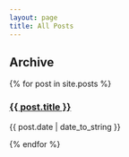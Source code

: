 ```yaml
---
layout: page
title: All Posts
---
```

## Archive
{% for post in site.posts %}
  <div>
    <h3><a href="{{ post.url }}">{{ post.title }}</a></h3>
    <p>{{ post.date | date_to_string }}</p>
  </div>
{% endfor %}
